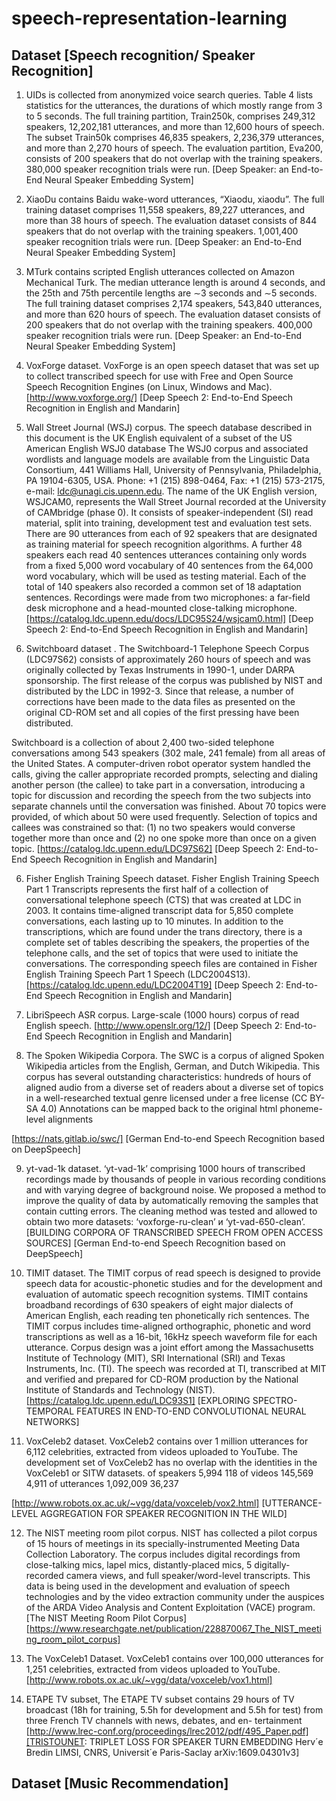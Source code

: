 # speech-representation-learning



## Dataset [Speech recognition/ Speaker Recognition] 

1. UIDs is collected from anonymized voice search queries. Table 4 lists statistics for the utterances, the durations of which
mostly range from 3 to 5 seconds. The full training partition, Train250k, comprises 249,312 speakers, 12,202,181 utterances, and more than 12,600 hours of speech. The subset Train50k
comprises 46,835 speakers, 2,236,379 utterances, and more than 2,270 hours of speech. The evaluation partition, Eva200, consists of 200 speakers that do not overlap with the training speakers. 380,000 speaker recognition trials were run. [Deep Speaker: an End-to-End Neural Speaker Embedding System]

2. XiaoDu contains Baidu wake-word utterances, “Xiaodu, xiaodu”. The full training dataset comprises 11,558 speakers, 89,227 utterances, and more than 38 hours of speech. The evaluation dataset consists of 844 speakers that do not overlap with the training speakers. 1,001,400 speaker recognition trials were run.  [Deep Speaker: an End-to-End Neural Speaker Embedding System]

3. MTurk contains scripted English utterances collected on Amazon Mechanical Turk. The median utterance length is around 4 seconds, and the 25th and 75th percentile lengths are ∼3 seconds and ∼5 seconds. The full training dataset comprises 2,174 speakers, 543,840 utterances, and more than 620 hours of speech. The evaluation dataset consists of 200 speakers that do
not overlap with the training speakers. 400,000 speaker recognition trials were run.  [Deep Speaker: an End-to-End Neural Speaker Embedding System]

3. VoxForge dataset. VoxForge is an open speech dataset that was set up to collect transcribed speech for use with Free and  Open Source Speech Recognition Engines (on Linux, Windows and Mac).[http://www.voxforge.org/] [Deep Speech 2: End-to-End Speech Recognition in English and Mandarin]

4.  Wall Street Journal (WSJ) corpus. The speech database described in this document is the UK English equivalent of a subset of the US American English WSJ0 database The WSJ0 corpus and associated wordlists and language models are available from the Linguistic Data Consortium, 441 Williams Hall, University of Pennsylvania, Philadelphia, PA 19104-6305, USA. Phone: +1 (215) 898-0464, Fax: +1 (215) 573-2175, e-mail: ldc@unagi.cis.upenn.edu. The name of the UK English version, WSJCAM0, represents the Wall Street Journal recorded at the University of CAMbridge (phase 0). It consists of speaker-independent (SI) read material, split into training, development test and evaluation test sets. There are 90 utterances from each of 92 speakers that are designated as training material for speech recognition algorithms. A further 48 speakers each read 40 sentences utterances containing only words from a fixed 5,000 word vocabulary of 40 sentences from the 64,000 word vocabulary, which will be used as testing material. Each of the total of 140 speakers also recorded a common set of 18 adaptation sentences. Recordings were made from two microphones: a far-field desk microphone and a head-mounted close-talking microphone. [https://catalog.ldc.upenn.edu/docs/LDC95S24/wsjcam0.html] [Deep Speech 2: End-to-End Speech Recognition in English and Mandarin]

5. Switchboard dataset . The Switchboard-1 Telephone Speech Corpus (LDC97S62) consists of approximately 260 hours of speech and was originally collected by Texas Instruments in 1990-1, under DARPA sponsorship. The first release of the corpus was published by NIST and distributed by the LDC in 1992-3. Since that release, a number of corrections have been made to the data files as presented on the original CD-ROM set and all copies of the first pressing have been distributed.

Switchboard is a collection of about 2,400 two-sided telephone conversations among 543 speakers (302 male, 241 female) from all areas of the United States. A computer-driven robot operator system handled the calls, giving the caller appropriate recorded prompts, selecting and dialing another person (the callee) to take part in a conversation, introducing a topic for discussion and recording the speech from the two subjects into separate channels until the conversation was finished. About 70 topics were provided, of which about 50 were used frequently. Selection of topics and callees was constrained so that: (1) no two speakers would converse together more than once and (2) no one spoke more than once on a given topic. [https://catalog.ldc.upenn.edu/LDC97S62] [Deep Speech 2: End-to-End Speech Recognition in English and Mandarin]

6. Fisher English Training Speech dataset. Fisher English Training Speech Part 1 Transcripts represents the first half of a collection of conversational telephone speech (CTS) that was created at LDC in 2003. It contains time-aligned transcript data for 5,850 complete conversations, each lasting up to 10 minutes. In addition to the transcriptions, which are found under the trans directory, there is a complete set of tables describing the speakers, the properties of the telephone calls, and the set of topics that were used to initiate the conversations. The corresponding speech files are contained in Fisher English Training Speech Part 1 Speech (LDC2004S13). [https://catalog.ldc.upenn.edu/LDC2004T19] [Deep Speech 2: End-to-End Speech Recognition in English and Mandarin]

7. LibriSpeech ASR corpus. Large-scale (1000 hours) corpus of read English speech. [http://www.openslr.org/12/] [Deep Speech 2: End-to-End Speech Recognition in English and Mandarin]

8. The Spoken Wikipedia Corpora. The SWC is a corpus of aligned Spoken Wikipedia articles from the English, German, and Dutch Wikipedia. This corpus has several outstanding characteristics:
hundreds of hours of aligned audio
from a diverse set of readers
about a diverse set of topics
in a well-researched textual genre
licensed under a free license (CC BY-SA 4.0)
Annotations can be mapped back to the original html
phoneme-level alignments

[https://nats.gitlab.io/swc/] [German End-to-end Speech Recognition based on DeepSpeech]

9. yt-vad-1k dataset.  ‘yt-vad-1k’ comprising 1000 hours of transcribed
recordings made by thousands of people in various recording conditions and with varying degree of
background noise. We proposed a method to improve the quality of data by automatically removing
the samples that contain cutting errors. The cleaning method was tested and allowed to obtain two
more datasets: ‘voxforge-ru-clean’ и ‘yt-vad-650-clean’. [BUILDING CORPORA OF TRANSCRIBED SPEECH FROM OPEN ACCESS SOURCES] [German End-to-end Speech Recognition based on DeepSpeech]

10. TIMIT dataset. The TIMIT corpus of read speech is designed to provide speech data for acoustic-phonetic studies and for the development and evaluation of automatic speech recognition systems. TIMIT contains broadband recordings of 630 speakers of eight major dialects of American English, each reading ten phonetically rich sentences. The TIMIT corpus includes time-aligned orthographic, phonetic and word transcriptions as well as a 16-bit, 16kHz speech waveform file for each utterance. Corpus design was a joint effort among the Massachusetts Institute of Technology (MIT), SRI International (SRI) and Texas Instruments, Inc. (TI). The speech was recorded at TI, transcribed at MIT and verified and prepared for CD-ROM production by the National Institute of Standards and Technology (NIST). [https://catalog.ldc.upenn.edu/LDC93S1] [EXPLORING SPECTRO-TEMPORAL FEATURES IN END-TO-END CONVOLUTIONAL NEURAL NETWORKS]

11. VoxCeleb2 dataset. VoxCeleb2 contains over 1 million utterances for 6,112 celebrities, extracted from videos uploaded to YouTube. The development set of VoxCeleb2 has no overlap with the identities in the VoxCeleb1 or SITW datasets.
of speakers	5,994	118
of videos	145,569	4,911
of utterances	1,092,009	36,237 

[http://www.robots.ox.ac.uk/~vgg/data/voxceleb/vox2.html] [UTTERANCE-LEVEL AGGREGATION FOR SPEAKER RECOGNITION IN THE WILD]

12. The NIST meeting room pilot corpus.  NIST has collected a pilot corpus of 15 hours of meetings in its specially-instrumented Meeting Data Collection Laboratory. The corpus includes digital recordings from close-talking mics, lapel mics, distantly-placed mics, 5 digitally-recorded camera views, and full speaker/word-level transcripts. This data is being used in the development and evaluation of speech technologies and by the video extraction community under the auspices of the ARDA Video Analysis and Content Exploitation (VACE) program. [The NIST Meeting Room Pilot Corpus][https://www.researchgate.net/publication/228870067_The_NIST_meeting_room_pilot_corpus]

13. The VoxCeleb1 Dataset. VoxCeleb1 contains over 100,000 utterances for 1,251 celebrities, extracted from videos uploaded to YouTube. [http://www.robots.ox.ac.uk/~vgg/data/voxceleb/vox1.html]

14. ETAPE TV subset, The ETAPE TV subset contains 29 hours of TV broadcast (18h for training, 5.5h for development and 5.5h for test) from three French TV channels with news, debates, and en- tertainment [http://www.lrec-conf.org/proceedings/lrec2012/pdf/495_Paper.pdf][TRISTOUNET: TRIPLET LOSS FOR SPEAKER TURN EMBEDDING Herv´e Bredin
LIMSI, CNRS, Universit´e Paris-Saclay arXiv:1609.04301v3]



## Dataset [Music Recommendation]

 





